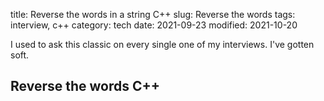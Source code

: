 title: Reverse the words in a string C++
slug: Reverse the words
tags: interview, c++
category: tech
date: 2021-09-23
modified: 2021-10-20

I used to ask this classic on every single one of my interviews.   I've gotten soft.

## Reverse the words C++

<script src="https://gist.github.com/jac18281828/b8de1934cf17244dc8252040d0435ac5.js"></script>

